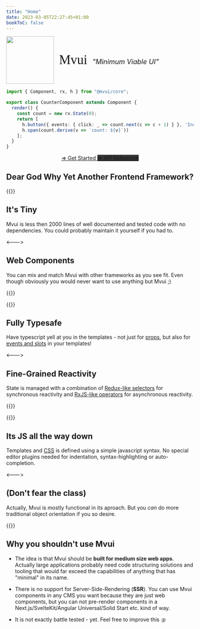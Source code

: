 ```yaml
---
title: "Home"
date: 2023-03-05T22:27:45+01:00
bookToC: false
---
```

<img src="/icon.svg"  width="128" height="128" style="vertical-align: middle"> 
<div style="display: inline-block; vertical-align: middle">
  <span style="font-size: 250%; font-family: Ubuntu Mono; margin: 0px 10px">Mvui</span>
  <i style="font-size: 130%">"Minimum Viable UI"</i>
</div>

```typescript
import { Component, rx, h } from "@mvui/core";

export class CounterComponent extends Component {
  render() {
    const count = new rx.State(0);
    return [
      h.button({ events: { click: _ => count.next(c => c + 1) } }, 'Increment'),
      h.span(count.derive(v => `count: ${v}`))
    ];
  }
}
```

<p style="text-align: center">
<a class="get-started-btn" href="/docs/getting-started">
=> Get Started
</a>

<a style="background: #333333" class="get-started-btn" href="/reference/modules/">
=> API Reference
</a>
</p>

## Dear God Why Yet Another Frontend Framework?

{{<columns>}}
## It's Tiny

Mvui is less then 2000 lines of well documented and tested code with no dependencies. You
could probably maintain it yourself if you had to.

<--->
## Web Components

You can mix and match Mvui with other frameworks as you see fit. Even though obviously you
would never want to use anything but Mvui ;)

{{</columns>}}

{{<columns>}}
## Fully Typesafe

Have typescript yell at you in the templates - not just for
[props](/reference/classes/component/#props), but also for [events and
slots](/reference/classes/component/#type-parameters) in your templates!

<--->
## Fine-Grained Reactivity

State is managed with a combination of [Redux-like
selectors](/reference/rx/classes/derivedstate/) for synchronous reactivity and [RxJS-like
operators](/reference/rx/rx/#functions) for asynchronous reactivity.

{{</columns>}}

{{<columns>}}
## Its JS all the way down

Templates and [CSS](/reference/classes/component/#styles-1) is defined using a simple
javascript syntax. No special editor plugins needed for indentation, syntax-highlighting
or auto-completion.

<--->
## (Don't fear the class)

Actually, Mvui is mostly functional in its aproach. But you *can* do more traditional
object orientation if you so desire.

{{</columns>}}

## Why you shouldn't use Mvui

- The idea is that Mvui should be **built for medium size web apps**. Actually large
  applications probably need code structuring solutions and tooling that would far exceed
  the capabilities of anything that has "minimal" in its name.

- There is no support for Server-Side-Rendering (**SSR**). You can use Mvui components in any
  CMS you want because they are just web components, but you can not pre-render components
  in a Next.js/SvelteKit/Angular Universal/Solid Start etc. kind of way.

- It is not exactly battle tested - yet. Feel free to improve this :p
